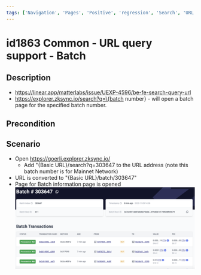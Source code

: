 ```yaml
---
tags: ['Navigation', 'Pages', 'Positive', 'regression', 'Search', 'URL', 'Active']
---
```


# id1863 Common - URL query support - Batch

## Description
  - https://linear.app/matterlabs/issue/UEXP-4596/be-fe-search-query-url
  - https://explorer.zksync.io/search?q=\{batch number\} - will open a batch page for the specified batch number.

## Precondition


## Scenario
- Open https://goerli.explorer.zksync.io/
    - Add "\{Basic URL\}/search?q=303647 to the URL address (note this batch number is for Mainnet Network)
- URL is converted to "\{Basic URL\}/batch/303647"
- Page for Batch information page is opened
  ![Screenshot](../../../static/img/Common/id1863_1.png)